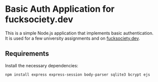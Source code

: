 # Basic Auth Application for fucksociety.dev

This is a simple Node.js application that implements basic authentication.  
It is used for a few university assignments and on [fucksociety.dev](http://fucksociety.dev).

## Requirements

Install the necessary dependencies:

```bash
npm install express express-session body-parser sqlite3 bcrypt ejs

